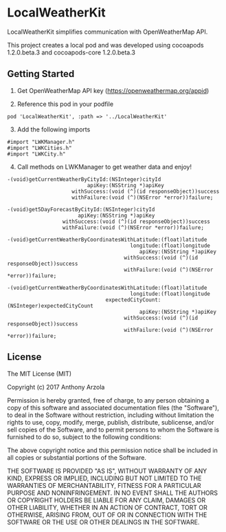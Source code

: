 LocalWeatherKit
===========

LocalWeatherKit simplifies communication with OpenWeatherMap API.

This project creates a local pod and was developed using cocoapods 1.2.0.beta.3 and cocoapods-core 1.2.0.beta.3

## Getting Started

1. Get OpenWeatherMap API key (https://openweathermap.org/appid)

2. Reference this pod in your podfile
```
pod 'LocalWeatherKit', :path => '../LocalWeatherKit'
```

3. Add the following imports
```objc
#import "LWKManager.h"
#import "LWKCities.h"
#import "LWKCity.h"
```

4. Call methods on LWKManager to get weather data and enjoy!
```objc
-(void)getCurrentWeatherByCityId:(NSInteger)cityId
                          apiKey:(NSString *)apiKey
                     withSuccess:(void (^)(id responseObject))success
                     withFailure:(void (^)(NSError *error))failure;
```
```objc
-(void)get5DayForecastByCityId:(NSInteger)cityId
                       apiKey:(NSString *)apiKey
                  withSuccess:(void (^)(id responseObject))success
                  withFailure:(void (^)(NSError *error))failure;
```
```objc
-(void)getCurrentWeatherByCoordinatesWithLatitude:(float)latitude
                                        longitude:(float)longitude
                                           apiKey:(NSString *)apiKey
                                      withSuccess:(void (^)(id responseObject))success
                                      withFailure:(void (^)(NSError *error))failure;
```
```objc
-(void)getCurrentWeatherByCoordinatesWithLatitude:(float)latitude
                                        longitude:(float)longitude
                                expectedCityCount:(NSInteger)expectedCityCount
                                           apiKey:(NSString *)apiKey
                                      withSuccess:(void (^)(id responseObject))success
                                      withFailure:(void (^)(NSError *error))failure;
```                     

## License
The MIT License (MIT)

Copyright (c) 2017 Anthony Arzola

Permission is hereby granted, free of charge, to any person obtaining a copy of
this software and associated documentation files (the "Software"), to deal in
the Software without restriction, including without limitation the rights to
use, copy, modify, merge, publish, distribute, sublicense, and/or sell copies of
the Software, and to permit persons to whom the Software is furnished to do so,
subject to the following conditions:

The above copyright notice and this permission notice shall be included in all
copies or substantial portions of the Software.

THE SOFTWARE IS PROVIDED "AS IS", WITHOUT WARRANTY OF ANY KIND, EXPRESS OR
IMPLIED, INCLUDING BUT NOT LIMITED TO THE WARRANTIES OF MERCHANTABILITY, FITNESS
FOR A PARTICULAR PURPOSE AND NONINFRINGEMENT. IN NO EVENT SHALL THE AUTHORS OR
COPYRIGHT HOLDERS BE LIABLE FOR ANY CLAIM, DAMAGES OR OTHER LIABILITY, WHETHER
IN AN ACTION OF CONTRACT, TORT OR OTHERWISE, ARISING FROM, OUT OF OR IN
CONNECTION WITH THE SOFTWARE OR THE USE OR OTHER DEALINGS IN THE SOFTWARE.
